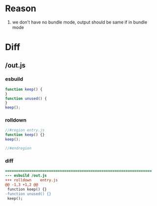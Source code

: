 # Reason
1. we don't have no bundle mode, output should be same if in bundle mode
# Diff
## /out.js
### esbuild
```js
function keep() {
}
function unused() {
}
keep();
```
### rolldown
```js
//#region entry.js
function keep() {}
keep();

//#endregion
```
### diff
```diff
===================================================================
--- esbuild	/out.js
+++ rolldown	entry.js
@@ -1,3 +1,2 @@
 function keep() {}
-function unused() {}
 keep();

```